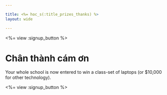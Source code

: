 ```yaml
---

title: <%= hoc_s(:title_prizes_thanks) %>
layout: wide

---
```


<%= view :signup_button %>

# Chân thành cám ơn

Your whole school is now entered to win a class-set of laptops (or $10,000 for other technology).

<%= view :signup_button %>